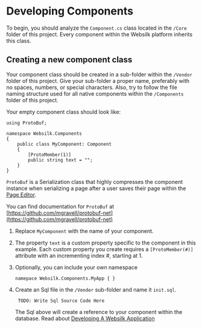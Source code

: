 ﻿# Developing Components

To begin, you should analyze the `Component.cs` class located in the `/Core` folder of this project. Every component within the Websilk platform inherits this class.

## Creating a new component class

Your component class should be created in a sub-folder within the `/Vendor` folder of this project. Give your sub-folder a proper name, preferably with no spaces, numbers, or special characters. Also, try to follow the file naming structure used for all native components within the `/Components` folder of this project.

Your empty component class should look like:

	using ProtoBuf;

	namespace Websilk.Components
	{
		public class MyComponent: Component
		{
			[ProtoMember(1)]
			public string text = "";
		}
	}

`ProtoBuf` is a Serialization class that highly compresses the component instance when serializing a page after a user saves their page within the [Page Editor](editor).

You can find documentation for `ProtoBuf` at [https://github.com/mgravell/protobuf-net](https://github.com/mgravell/protobuf-net)

1. Replace `MyComponent` with the name of your component.

2. The property `text` is a custom property specific to the component in this example. Each custom property you create requires a `[ProtoMember(#)]` attribute with an incrementing index #, starting at 1.

3. Optionally, you can include your own namespace

	   namepace Websilk.Components.MyApp { }

4. Create an Sql file in the `/Vender` sub-folder and name it `init.sql`. 

        TODO: Write Sql Source Code Here

   The Sql above will create a reference to your component within the database. Read about [Developing A Websilk Application](developers/applications)
    
